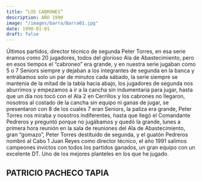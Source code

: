 ```yaml
---
title: “LOS CABRONES”
description: AÑO 1990
image: "/images/barra/Barra01.jpg"
date: 1990-01-01
draft: false
---
```


Últimos partidos, director técnico de segunda Peter Torres, en esa serie éramos como
20 jugadores, todos del glorioso Ala de Abastecimiento, pero en esos tiempos el “cabroneo”
era grande, y en nuestra serie jugaban como 5 o 7 Seniors siempre y dejaban a los
integrantes de segunda en la banca y entrábamos solo un par de minutos cada sábado, la
serie siempre se mantenía de la mitad de la tabla hacia abajo, los jugadores de segunda nos
aburrimos y empezamos a ir a la cancha sin indumentaria para jugar, hasta que un día nos
tocó con el Ala 2 en Cerrillos y los cabrones no llegaron, nosotros al costado de la cancha sin
equipo ni ganas de jugar, se presentaron con 8 de los cuales 7 eran Seniors, la paliza era
grande, Peter Torres nos miraba y nosotros indiferentes, hasta que llegó el Comandante
Pedreros y preguntó porque no jugábamos y quedó la grande, lunes a primera hora reunión
en la sala de reuniones del Ala de Abastecimiento, gran “gomazo”, Peter Torres destituido de
segunda, y el guatón Pedreros nombró al Cabo 1 Juan Reyes como director técnico, el año
1991 salimos campeones invictos con todos los partidos ganados, un gran equipo con un
excelente DT. Uno de los mejores planteles en los que he jugado.

## PATRICIO PACHECO TAPIA
